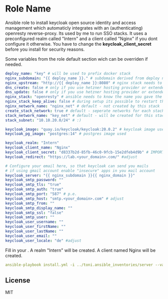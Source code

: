 Role Name
=========

Ansible role to install keycloak open source identity and access management which automaticly integrates with an (authenticating) openresty reverse-proxy. Its used by me to run SSO stacks. It uses a preconfigured realm called "Intern" and a client called "Nginx" if you dont configure it otherwise. You have to change the **keycloak_client_secret** before you install for security reasons.


Some variables from the role default section wich can be overriden if needed.
```yaml
deploy_name: "key" # will be used to prefix docker stack
nginx_subdomain: "{{ deploy_name }}." # subdomain derived from deploy name, you do not need to change it - but you can
nginx_upstream: "http://{{ deploy_name }}:8080" # nginx stack needs to know where to reach keycloak, you do not need to change it - but you can
dns_create: false # only if you use hetzner hosting provider or extended the toni.dns role to take other providers - so dont use
dns_update: false # only if you use hetzner hosting provider or extended the toni.dns role to take other providers - so dont use
nginx_stack: "openresty" # ansible needs to know the name you gave the openresty stack
nginx_stack_keep_alive: false # during setup its possible to restart the openresty stack or to reload it (keep alive)
nginx_network_name: "nginx_net" # default - not created by this stack
create_stack_network: true # default - seperate networks for each stack
stack_network_name: "key_net" # default - will be created for this stack
stack_subnet: "10.10.20.0/24" # :)

keycloak_image: "quay.io/keycloak/keycloak:20.0.2" # keycloak image used
keycloak_pg_image: "postgres:14" # postgres image used

keycloak_realm: "Intern"
keycloak_client_name: "Nginx"
keycloak_client_secret: "d8337b2d-85fb-46c0-9fcb-15e2dfeb4d9b" # IMPORTANT: SET YOUR OWN SECRET - notation as to the left
keycloak_redirect: "https://lab.<your_domain>.com/" #adjust

# Configure your email here, so that keycloak can send you mails
# if using gmail account enable "insecure" apps in you mail account 
keycloak_server: "{{ nginx_subdomain }}{{ nginx_domain }}"
keycloak_smtp_password: ""
keycloak_smtp_tls: "true"
keycloak_smtp_auth: "true"
keycloak_smtp_port: "587" # p.e.
keycloak_smtp_host: "smtp.<your_domain>.com" # adjust
keycloak_smtp_from: ""
keycloak_smtp_display_name: ""
keycloak_smtp_ssl: "false"
keycloak_smtp_user: ""
keycloak_user_username: ""
keycloak_user_firstName: ""
keycloak_user_lastName: ""
keycloak_user_email: "" 
keycloak_user_locale: "de" #adjust
```

Fill in your <domain>. A realm "Intern" will be created. A client named Nginx will be created.
```yaml
ansible-playbook install.yml -i ../toni.ansible_inventories/server --vault-id corteza@vault --tags "keycloak, kc_realm" --skip-tags "kc_role" --extra-vars "ansible_ssh_host=89.58.8.242 deploy_name=key nginx_domain=<domain> keycloak_client_name=Nginx"
```

License
-------

MIT